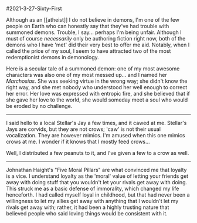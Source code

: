 #2021-3-27-Sixty-First

Although as an [[atheist]] I do not believe in demons, I'm one of the few people on Earth who can honestly say that they've had trouble with summoned demons.  Trouble, I say...  perhaps I'm being unfair.  Although I must of course *necessarily* only be authoring fiction right now, both of the demons who I have 'met' did their very best to offer me aid.	Notably, when I called the price of my soul, I seem to have attracted two of the most redemptionist demons in demonology.

Here is a secular tale of a summoned demon: one of my most awesome characters was also one of my most messed up... and I named her *Marchosias*.  She was seeking virtue in the wrong way; she didn't know the right way, and she met nobody who understood her well enough to correct her error.  Her love was expressed with entropic fire, and she believed that if she gave her love to the world, she would someday meet a soul who would be eroded by no challenge.

---
I said hello to a local Stellar's Jay a few times, and it cawed at me.  Stellar's Jays are corvids, but they are not crows; 'caw' is not their usual vocalization.  They are however mimics.  I'm amused when this one mimics crows at me.  I wonder if it knows that I mostly feed crows...

Well, I distributed a few peanuts to it, and I've given a few to a crow as well.

---
Johnathan Haight's "Five Moral Pillars" are what convinced me that loyalty is a vice.  I understand loyalty as the 'moral' value of letting your friends get away with doing stuff that you wouldn't let your rivals get away with doing.  This struck me as a basic defense of immorality, which changed my life henceforth.  I had called myself loyal in childhood, but that had never been a willingness to let my allies get away with anything that I wouldn't let my rivals get away with; rather, it had been a highly trusting nature that believed people who said loving things would be consistent with it.
